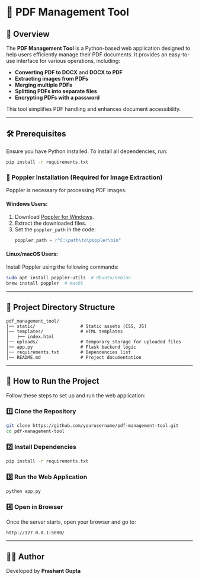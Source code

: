 # 📄 PDF Management Tool

## 🚀 Overview
The **PDF Management Tool** is a Python-based web application designed to help users efficiently manage their PDF documents. It provides an easy-to-use interface for various operations, including:
- **Converting PDF to DOCX** and **DOCX to PDF**
- **Extracting images from PDFs**
- **Merging multiple PDFs**
- **Splitting PDFs into separate files**
- **Encrypting PDFs with a password**

This tool simplifies PDF handling and enhances document accessibility.

---

## 🛠 Prerequisites
Ensure you have Python installed. To install all dependencies, run:

```sh
pip install -r requirements.txt
```

### 🔹 Poppler Installation (Required for Image Extraction)
Poppler is necessary for processing PDF images.

#### **Windows Users:**
1. Download [Poppler for Windows](https://github.com/oschwartz10612/poppler-windows/releases).
2. Extract the downloaded files.
3. Set the `poppler_path` in the code:
   ```python
   poppler_path = r"C:\path\to\poppler\bin"
   ```

#### **Linux/macOS Users:**
Install Poppler using the following commands:
```sh
sudo apt install poppler-utils  # Ubuntu/Debian
brew install poppler  # macOS
```

---

## 📂 Project Directory Structure
```
pdf_management_tool/
│── static/                 # Static assets (CSS, JS)
│── templates/              # HTML templates
│   ├── index.html
│── uploads/                # Temporary storage for uploaded files
│── app.py                  # Flask backend logic
│── requirements.txt        # Dependencies list
│── README.md               # Project documentation
```
---

## 🚀 How to Run the Project
Follow these steps to set up and run the web application:

### **1️⃣ Clone the Repository**
```sh
git clone https://github.com/yourusername/pdf-management-tool.git
cd pdf-management-tool
```

### **2️⃣ Install Dependencies**
```sh
pip install -r requirements.txt
```

### **3️⃣ Run the Web Application**
```sh
python app.py
```

### **4️⃣ Open in Browser**
Once the server starts, open your browser and go to:
```
http://127.0.0.1:5000/
```

---

## 👨‍💻 Author
Developed by **Prashant Gupta**
